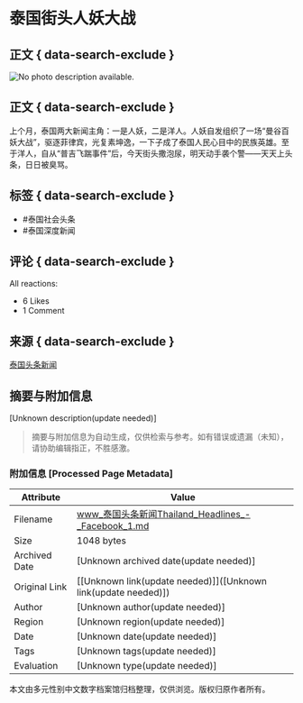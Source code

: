 # 泰国街头人妖大战

## 正文 { data-search-exclude }


![No photo description available.](https://scontent-sjc3-1.xx.fbcdn.net/v/t39.30808-6/434344224_1015801993381858_8354696019287754017_n.jpg?_nc_cat=108&ccb=1-7&_nc_sid=127cfc&_nc_ohc=uGBHOprL9VwQ7kNvgGsdBks&_nc_zt=23&_nc_ht=scontent-sjc3-1.xx&_nc_gid=AGFTBJl802gfBk6cC1M2xIO&oh=00_AYBvRX7GAIH8KJTI2hURz5UOH1PMHhCuJz0TSmDia9t_pQ&oe=67954C3A)

## 正文 { data-search-exclude }
上个月，泰国两大新闻主角：一是人妖，二是洋人。人妖自发组织了一场“曼谷百妖大战”，驱逐菲律宾，光复素坤逸，一下子成了泰国人民心目中的民族英雄。至于洋人，自从“普吉飞踹事件”后，今天街头撒泡尿，明天动手袭个警——天天上头条，日日被臭骂。

## 标签 { data-search-exclude }
- #泰国社会头条
- #泰国深度新闻

## 评论 { data-search-exclude }
All reactions:
- 6 Likes
- 1 Comment

## 来源 { data-search-exclude }
[泰国头条新闻](https://www.facebook.com/ThailandHeadlines?__tn__=-UC*F)
<!-- tcd_original_link https://www.facebook.com/photo.php?fbid=1015801996715191&id=100048562003107&set=a.601755051453223 -->


## 摘要与附加信息

<!-- tcd_abstract -->
[Unknown description(update needed)]
<!-- tcd_abstract_end -->

> 摘要与附加信息为自动生成，仅供检索与参考。如有错误或遗漏（未知），请协助编辑指正，不胜感激。

### 附加信息 [Processed Page Metadata]

| Attribute       | Value                                  |
|-----------------|----------------------------------------|
| Filename        | www_泰国头条新闻Thailand_Headlines_-_Facebook_1.md                             |
| Size            | 1048 bytes                           |
| Archived Date   | [Unknown archived date(update needed)]                             |
| Original Link   | [[Unknown link(update needed)]]([Unknown link(update needed)])                       |
| Author          | [Unknown author(update needed)]                               |
| Region          | [Unknown region(update needed)]                               |
| Date            | [Unknown date(update needed)]                                 |
| Tags            | [Unknown tags(update needed)]                                 |
| Evaluation            | [Unknown type(update needed)]                                 |
<!-- tcd_table_end -->

本文由多元性别中文数字档案馆归档整理，仅供浏览。版权归原作者所有。
